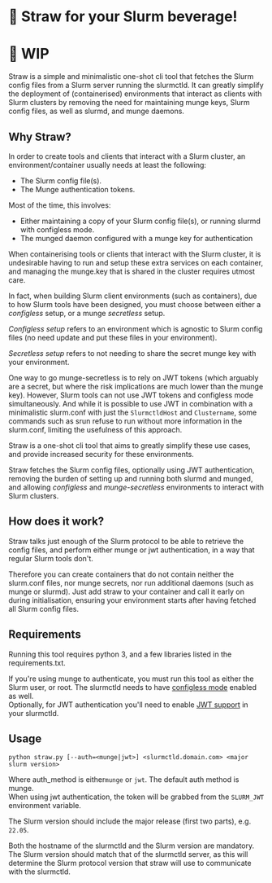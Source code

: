 # 🥤 Straw for your Slurm beverage!

# 🚧 WIP

Straw is a simple and minimalistic one-shot cli tool that fetches the Slurm config files from a Slurm server running the slurmctld.
It can greatly simplify the deployment of (containerised) environments that interact as clients with Slurm clusters by removing the need
for maintaining munge keys, Slurm config files, as well as slurmd, and munge daemons.

## Why Straw?

In order to create tools and clients that interact with a Slurm cluster, an environment/container usually needs at least the following:
* The Slurm config file(s).
* The Munge authentication tokens.

Most of the time, this involves:
* Either maintaining a copy of your Slurm config file(s), or running slurmd with configless mode.
* The munged daemon configured with a munge key for authentication

When containerising tools or clients that interact with the Slurm cluster, it is undesirable having to run
and setup these extra services on each container, and managing the munge.key that is shared in the cluster requires utmost care.

In fact, when building Slurm client environments (such as containers), due to how Slurm tools have been designed,
you must choose between either a *configless* setup, or a munge *secretless* setup.

*Configless setup* refers to an environment which is agnostic to Slurm config files (no need update and put these files in your environment).

*Secretless setup* refers to not needing to share the secret munge key with your environment.

One way to go munge-secretless is to rely on JWT tokens (which arguably are a secret, but where the risk implications are much lower than the munge key).
However, Slurm tools can not use JWT tokens and configless mode simultaneously.
And while it is possible to use JWT in combination with a minimalistic slurm.conf with just the `SlurmctldHost` and `Clustername`,
some commands such as srun refuse to run without more information in the slurm.conf, limiting the usefulness of this approach.

Straw is a one-shot cli tool that aims to greatly simplify these use cases, and provide increased security for these environments.

Straw fetches the Slurm config files, optionally using JWT authentication, removing the burden of setting up and running both slurmd and munged,
and allowing *configless* and *munge-secretless* environments to interact with Slurm clusters.

## How does it work?

Straw talks just enough of the Slurm protocol to be able to retrieve the config files, and perform either munge or jwt authentication,
in a way that regular Slurm tools don't.

Therefore you can create containers that do not contain neither the slurm.conf files, nor munge secrets, nor run additional daemons (such as munge or slurmd).
Just add straw to your container and call it early on during initialisation, ensuring your environment starts after having fetched all Slurm config files.

## Requirements

Running this tool requires python 3, and a few libraries listed in the requirements.txt.

If you're using munge to authenticate, you must run this tool as either
the Slurm user, or root. The slurmctld needs to have [configless mode](https://slurm.schedmd.com/configless_slurm.html) enabled as well.  
Optionally, for JWT authentication you'll need to enable [JWT support](https://slurm.schedmd.com/jwt.html) in your slurmctld.

## Usage

```
python straw.py [--auth=<munge|jwt>] <slurmctld.domain.com> <major slurm version>
```

Where auth\_method is either`munge` or `jwt`. The default auth method is munge.  
When using jwt authentication, the token will be grabbed from the `SLURM_JWT` environment variable.

The Slurm version should include the major release (first two parts), e.g. `22.05`.

Both the hostname of the slurmctld and the Slurm version are mandatory. The Slurm version should match that of
the slurmctld server, as this will determine the Slurm protocol version that straw will use to communicate with the slurmctld.
